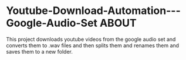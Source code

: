 # Youtube-Download-Automation---Google-Audio-Set ABOUT

This project downloads youtube videos from the google audio set and converts them to .wav files 
and then splits them and renames them and saves them to a new folder. 
